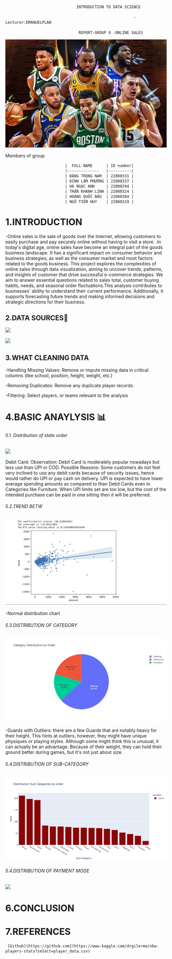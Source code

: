                                   INTRODUCTION TO DATA SCIENCE
                                                            
                                                            -Lecturer:EMANUELPLAN

                                    REPORT-GROUP 9 :ONLINE SALES

  ![](images/nab2.jpg)  

  Members of group
  
                              |  FULL NAME      | ID number|  
                              |--------------   |----------|
                              | ĐẶNG TRỌNG NAM  | 22080331 | 
                              | ĐINH LÂM PHƯƠNG | 22080337 | 
                              | HÀ NGỌC ANH     | 22080294 | 
                              | TRẦN KHÁNH LINH | 22080324 | 
                              | HOÀNG QUỐC BẢO  | 22080304 | 
                              | NGÔ TIẾN HUY    | 22080319 | 
                  

# 1.INTRODUCTION 
-Online sales is the sale of goods over the Internet, allowing customers to easily purchase and pay securely online without having to visit a store. .In today's digital age, online sales have become an integral part of the goods business landscape. It has a significant impact on consumer behavior and business strategies, as well as the consumer market and most factors related to the goods business. This project explores the complexities of online sales through data visualization, aiming to uncover trends, patterns, and insights of customer that drive successful e-commerce strategies. We aim to answer essential questions related to sales total, customer buying habits, needs, and seasonal order fluctuations.This analysis contributes to businesses' ability to understand their current performance. Additionally, it supports forecasting future trends and making informed decisions and strategic directions for their business.

## 2.DATA SOURCES📌
![](images/ảnh1.png)                     

![](images/ảnh2.png) 


           
## 3.WHAT CLEANING DATA 

-Handling Missing Values: Remove or impute missing data in critical columns (like school, position, height, weight, etc.)

-Removing Duplicates: Remove any duplicate player records.

-Filtering: Select players, or teams relevant to the analysis


# 4.BASIC ANAYLYSIS 📊

###### 5.1. Distribution of state order

  
 ![](images/ảnh1.jpg)  


Debit Card:
Observation: Debit Card is moderately popular nowadays but less use than UPI or COD.
Possible Reasons: Some customers do not feel very inclined to use any debit cards because of security issues, hence would rather do UPI or pay cash on delivery.
 UPI is expected to have lower average spending amounts as compared to than Debit Cards even in Categories like Furniture. When UPI limits set are too low, but the cost of the intended purchase can be paid in one sitting then it will be preferred.


###### 5.2.TREND BETW

  ![](images/trend.jpg) 

-Normal distribution chart



###### 5.3.DISTRIBUTION OF CATEGORY

 ![](images/category.jpg) 


  -Guards with Outliers: there are a few Guards that are notably heavy for their height. This hints at outliers, however, they might have unique physiques or playing styles. Although 
   some might think this is unusual, it can actually be an advantage. Because of their weight, they can hold their ground better during games, but it's not just about size.
   
###### 5.4.DISTRIBUTION OF SUB-CATEGORY

 ![](images/subcategory.jpg) 


###### 5.4.DISTRIBUTION OF PAYMENT MODE

 ![](images/payment.jpg) 

# 6.CONCLUSION



# 7.REFERENCES
    
     [Github](https://github.com](https://www.kaggle.com/drgilermo/nba-players-stats?select=player_data.csv)
   
                  
                                                         
